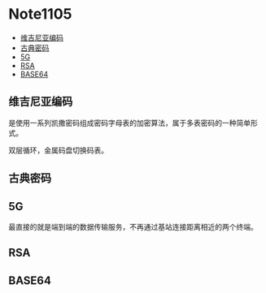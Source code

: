 # Note1105

<!-- MarkdownTOC -->

- [维吉尼亚编码](#维吉尼亚编码)
- [古典密码](#古典密码)
- [5G](#5g)
- [RSA](#rsa)
- [BASE64](#base64)

<!-- /MarkdownTOC -->

## 维吉尼亚编码

是使用一系列凯撒密码组成密码字母表的加密算法，属于多表密码的一种简单形式。

双层循环，金属码盘切换码表。

## 古典密码

## 5G

最直接的就是端到端的数据传输服务，不再通过基站连接距离相近的两个终端。

## RSA

## BASE64
